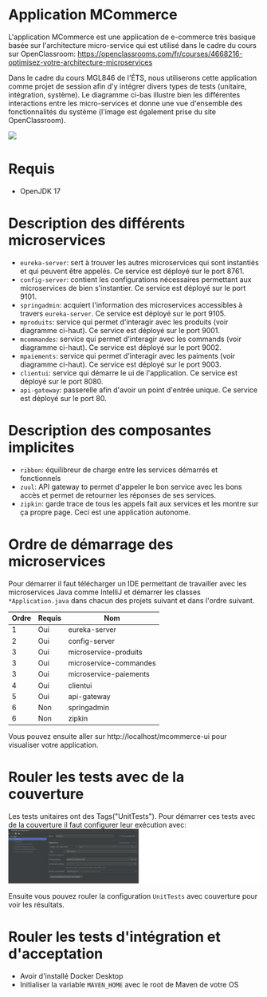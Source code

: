 # Application MCommerce

L'application MCommerce est une application de e-commerce très basique basée sur l'architecture micro-service qui est utilisé dans le cadre du cours sur OpenClassroom: https://openclassrooms.com/fr/courses/4668216-optimisez-votre-architecture-microservices

Dans le cadre du cours MGL846 de l'ÉTS, nous utiliserons cette application comme projet de session afin d'y intégrer divers types de tests (unitaire, intégration, système).
Le diagramme ci-bas illustre bien les différentes interactions entre les micro-services et donne une vue d'ensemble des fonctionnalités du système (l'image est également prise du site OpenClassroom).

![](https://user.oc-static.com/upload/2018/04/23/15245110970986_p01-figure20.png)

# Requis
- OpenJDK 17

# Description des différents microservices

- `eureka-server`: sert à trouver les autres microservices qui sont instantiés et qui peuvent être appelés. Ce service est déployé sur le port 8761.
- `config-server`: contient les configurations nécessaires permettant aux microservices de bien s'instantier. Ce service est déployé sur le port 9101.
- `springadmin`: acquiert l'information des microservices accessibles à travers `eureka-server`. Ce service est déployé sur le port 9105.
- `mproduits`: service qui permet d'interagir avec les produits (voir diagramme ci-haut). Ce service est déployé sur le port 9001.
- `mcommandes`: service qui permet d'interagir avec les commands (voir diagramme ci-haut). Ce service est déployé sur le port 9002.
- `mpaiements`: service qui permet d'interagir avec les paiments (voir diagramme ci-haut). Ce service est déployé sur le port 9003.
- `clientui`: service qui démarre le ui de l'application. Ce service est déployé sur le port 8080.
- `api-gateway`: passerelle afin d'avoir un point d'entrée unique. Ce service est déployé sur le port 80.

# Description des composantes implicites

- `ribbon`: équilibreur de charge entre les services démarrés et fonctionnels
- `zuul`: API gateway to permet d'appeler le bon service avec les bons accès et permet de retourner les réponses de ses services.
- `zipkin`: garde trace de tous les appels fait aux services et les montre sur ça propre page. Ceci est une application autonome.

# Ordre de démarrage des microservices

Pour démarrer il faut télécharger un IDE permettant de travailler avec les microservices Java comme IntelliJ et démarrer les classes `*Application.java` dans chacun des projets suivant et dans l'ordre suivant.

| **Ordre** | **Requis** | **Nom**                |
|-----------|------------|------------------------|
| 1         | Oui        | eureka-server          |
| 2         | Oui        | config-server          |
| 3         | Oui        | microservice-produits  |
| 3         | Oui        | microservice-commandes |
| 3         | Oui        | microservice-paiements |
| 4         | Oui        | clientui               |
| 5         | Oui        | api-gateway            |
| 6         | Non        | springadmin            |
| 6         | Non        | zipkin                 |

Vous pouvez ensuite aller sur http://localhost/mcommerce-ui pour visualiser votre application.

# Rouler les tests avec de la couverture
Les tests unitaires ont des Tags("UnitTests"). Pour démarrer ces tests avec de la couverture il faut configurer leur exécution avec:
![](readme-img/edit-configurations.png)

Ensuite vous pouvez rouler la configuration `UnitTests` avec couverture pour voir les résultats.

# Rouler les tests d'intégration et d'acceptation
- Avoir d'installé Docker Desktop
- Initialiser la variable `MAVEN_HOME` avec le root de Maven de votre OS
